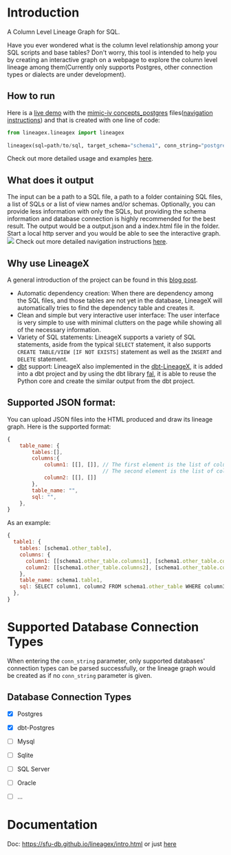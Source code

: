 # Introduction

A Column Level Lineage Graph for SQL.

Have you ever wondered what is the column level relationship among your SQL scripts and base tables? 
Don't worry, this tool is intended to help you by creating an interactive graph on a webpage to explore the 
column level lineage among them(Currently only supports Postgres, other connection types or dialects are under development).

## How to run
Here is a [live demo](https://zshandy.github.io/lineagex-demo/) with the [mimic-iv concepts_postgres](https://github.com/MIT-LCP/mimic-code/tree/main/mimic-iv/concepts_postgres) files([navigation instructions](https://sfu-db.github.io/lineagex/output.html#how-to-navigate-the-webpage)) and that is created with one line of code:

```python
from lineagex.lineagex import lineagex
  
lineagex(sql=path/to/sql, target_schema="schema1", conn_string="postgresql://username:password@server:port/database", search_path_schema="schema1, public")
```
Check out more detailed usage and examples [here](https://sfu-db.github.io/lineagex/api.html). 

## What does it output
The input can be a path to a SQL file, a path to a folder containing SQL files, a list of SQLs or a list of view names and/or schemas. Optionally, you can provide less information with only the SQLs, but providing the schema information and database connection is highly recommended for the best result.
The output would be a output.json and a index.html file in the folder. Start a local http server and you would be able to see the interactive graph.
<img src="https://raw.githubusercontent.com/sfu-db/lineagex/main/docs/example.gif"/>
Check out more detailed navigation instructions [here](https://sfu-db.github.io/lineagex/output.html#how-to-navigate-the-webpage).

## Why use LineageX
A general introduction of the project can be found in this [blog post](https://medium.com/@shz1/lineagex-the-python-library-for-your-lineage-needs-5e51b77a0032).
- Automatic dependency creation: When there are dependency among the SQL files, and those tables are not yet in the database, LineageX will automatically tries to find the dependency table and creates it.
- Clean and simple but very interactive user interface: The user interface is very simple to use with minimal clutters on the page while showing all of the necessary information.
- Variety of SQL statements: LineageX supports a variety of SQL statements, aside from the typical `SELECT` statement, it also supports `CREATE TABLE/VIEW [IF NOT EXISTS]` statement as well as the `INSERT` and `DELETE` statement.
- [dbt](https://docs.getdbt.com/) support: LineageX also implemented in the [dbt-LineageX](https://github.com/sfu-db/dbt-lineagex), it is added into a dbt project and by using the dbt library [fal](https://github.com/fal-ai/fal), it is able to reuse the Python core and create the similar output from the dbt project.

## Supported JSON format:
You can upload JSON files into the HTML produced and draw its lineage graph. Here is the supported format:
```javascript
{
    table_name: {
        tables:[],
        columns:{
            column1: [[], []], // The first element is the list of columns that contribute directly to column1, 
                               // The second element is the list of columns that are referenced, such as columns from WHERE/GROUP BY
            column2: [[], []]
        },
        table_name: "",
        sql: "",
    }, 
}
```
As an example:
```javascript
{
  table1: {
    tables: [schema1.other_table], 
    columns: {
      column1: [[schema1.other_table.columns1], [schema1.other_table.columns3]], 
      column2: [[schema1.other_table.columns2], [schema1.other_table.columns3]]
    }, 
    table_name: schema1.table1,
    sql: SELECT column1, column2 FROM schema1.other_table WHERE column3 IS NOT NULL;
  }, 
}
```

# Supported Database Connection Types
When entering the `conn_string` parameter, only supported databases' connection types can be parsed successfully, or the lineage graph would be created as if no `conn_string` parameter is given.

## Database Connection Types
- [x] Postgres
- [x] dbt-Postgres
- [ ] Mysql
- [ ] Sqlite
- [ ] SQL Server
- [ ] Oracle
- [ ] ...


# Documentation
Doc: https://sfu-db.github.io/lineagex/intro.html or just [here](https://sfu-db.github.io/lineagex/intro.html)